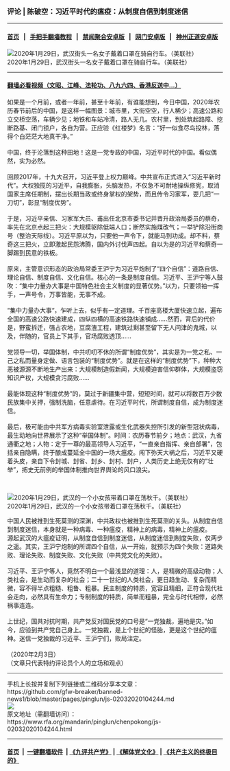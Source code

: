 ### 评论 | 陈破空：习近平时代的瘟疫：从制度自信到制度迷信
------------------------

#### [首页](https://github.com/gfw-breaker/banned-news1/blob/master/README.md) &nbsp;&nbsp;|&nbsp;&nbsp; [手把手翻墙教程](https://github.com/gfw-breaker/guides/wiki) &nbsp;&nbsp;|&nbsp;&nbsp; [禁闻聚合安卓版](https://github.com/gfw-breaker/bn-android) &nbsp;&nbsp;|&nbsp;&nbsp; [网门安卓版](https://github.com/oGate2/oGate) &nbsp;&nbsp;|&nbsp;&nbsp; [神州正道安卓版](https://github.com/SzzdOgate/update) 



<div id="headerimg">
 <img alt="2020年1月29日，武汉街头一名女子戴着口罩在骑自行车。（美联社）" src="https://www.rfa.org/mandarin/pinglun/chenpokong/js-02032020104244.html/AP_20029533636391.jpg/@@images/9c52b084-5758-4c5b-9374-cca8d82bda2b.jpeg" title="2020年1月29日，武汉街头一名女子戴着口罩在骑自行车。（美联社）"/>
 <div id="headerimgcontents">
  <div id="headerimgcaption">
   <span>
    2020年1月29日，武汉街头一名女子戴着口罩在骑自行车。（美联社）
   </span>
   <!-- zoomattribute -->
  </div>
  <!-- headerimgcaption -->
 </div>
 <!-- headerimagecontents -->
</div>

<hr/>


#### [翻墙必看视频（文昭、江峰、法轮功、八九六四、香港反送中...）](http://167.172.214.107/home.html)

<div id="storytext">
 <div>
  <div class="slot_header">
  </div>
 </div>
 <p>
  如果是一个月前，或者一年前，甚至十年前，有谁能想到，今日中国，2020年农历春节前后的中国，是这样一幅图景：城市里，大街空空，行人稀少；高速公路和立交桥空荡，车辆少见；地铁和车站冷清，路人无几。农村里，到处筑起路障、挖断路基、闭门锁户，各自为营。正应验《红楼梦》名言：“好一似食尽鸟投林，落得个白茫茫大地真干净。”
  <br/>
  <br/>
  中国，终于沦落到这种田地！这是一党专政的中国，习近平时代的中国。看似偶然，实为必然。
  <br/>
  <br/>
  回顾2017年，十九大召开，习近平登上权力巅峰。中共宣布正式进入“习近平新时代”。大权独揽的习近平，自我膨胀，头脑发热，不仅急不可耐地操纵修宪，取消国家主席任期制，摆出长期当政或终身掌权的架势，而且传令习家军，耍几把“一刀切”，彰显“制度优势”。
  <br/>
  <br/>
  于是，习近平亲信、习家军大员、甫出任北京市委书记并晋升政治局委员的蔡奇，率先在北京点起三把火：大规模驱除低端人口；断然实施煤改气；一举铲除沿街商号（整治天际线）。习近平原以为，只要他一声令下，就能马到功成。却不料，蔡奇这三把火，立即激起民怨沸腾，国内外讨伐声四起。自以为是的习近平和蔡奇一脚踢到民意的铁板。
  <br/>
  <br/>
  原来，主管意识形态的政治局常委王沪宁为习近平炮制了“四个自信”：道路自信、理论自信、制度自信、文化自信。核心的一条是制度自信。习近平、王沪宁等人鼓吹：“集中力量办大事是中国特色社会主义制度的显著优势。”以为，只要领袖一挥手，一声号令，万事皆能，无事不成。
  <br/>
  <br/>
  “集中力量办大事“，乍听上去，似乎有一定道理。千百座高楼大厦快速立起，遍布全国的高速公路快速建成，四纵四横的高速铁路快速铺成……然而，背后的代价是，野蛮拆迁，强占农地，豆腐渣工程，建筑过剩甚至留下无人问津的鬼城，以及，伴随的，官员上下其手，官场腐败透顶……
  <br/>
  <br/>
  党领导一切，举国体制，中共叨叨不休的所谓“制度优势”，其实是为一党之私、一己之私而量身定做、语言包装的“制度优势”。就是在这样的“制度优势”下，种种大恶被源源不断地生产出来：大规模制造假新闻，大规模迫害信仰群体，大规模盗窃知识产权，大规模贪污腐败……
  <br/>
  <br/>
  最能体现这种“制度优势”的，莫过于新疆集中营，短短时间，就可以将数百万少数民族集中关押，强制洗脑，任意虐待。在习近平时代，所谓制度自信，成为制度迷信。
  <br/>
  <br/>
  最后，极可能由中共军方病毒实验室泄露或生化武器失控所引发的新型冠状病毒，最生动地向世界展示了这种“举国体制”。时间：农历春节前夕；地点：武汉，九省通衢之地；人物：定于一尊的最高领导人习近平，“一直亲自指挥、亲自部署”，包括亲自隐瞒，终于酿成蔓延全中国的一场大瘟疫。闯下弥天大祸之后，习近平又硬着头皮，亲自下令封城、封省、封乡、封村、封户，人类历史上绝无仅有的“壮举”，把史无前例的举国体制推向世界舆论的风口浪尖。
 </p>
 <p>
  <br/>
  <div class="image-inline captioned" style="width:1700px;">
   <div style="width:1700px;">
    <img alt="2020年1月29日，武汉的一个小女孩带着口罩在荡秋千。（美联社）" src="https://www.rfa.org/mandarin/pinglun/chenpokong/js-02032020104244.html/AP_20029538081493.jpg" title="2020年1月29日，武汉的一个小女孩带着口罩在荡秋千。（美联社）"/>
   </div>
   <div class="image-caption">
    <span style="width:1700px;">
     2020年1月29日，武汉的一个小女孩带着口罩在荡秋千。（美联社）
    </span>
    <span class="copyright">
    </span>
   </div>
  </div>
 </p>
 <p>
  中国人民被推到生死莫测的深渊，中共政权也被推到生死莫测的关头。从制度自信到制度迷信，本身就是一种病毒、一种瘟疫，精神上的病毒，精神上的瘟疫。
  <br/>
  源起武汉的大瘟疫证明，从制度自信到制度迷信，从制度迷信到制度失败，仅两步之遥。其实，王沪宁炮制的所谓四个自信，从一开始，就预示为四个失败：道路失败、理论失败、制度失败、文化失败（中共党文化的失败）。
  <br/>
  <br/>
  习近平、王沪宁等人，竟然不明白一个最浅显的道理：人，是精微的高级动物；人类社会，是生动而复杂的社会；二十一世纪的人类社会，更日趋生动、复杂而精微，容不得半点粗糙、粗鲁、粗暴。民主制度的特质，宽容且精细，正符合现代社会走向，必然具有生命力；专制制度的特质，简单而粗暴，完全与时代相悖，必然祸事连连。
  <br/>
  <br/>
  上世纪，国共对抗时期，共产党反对国民党的口号是“一党独裁，遍地是灾。”如今，应验到共产党自己身上。一党独裁，是上个世纪的怪胎，更是这个世纪的瘟神。迷信一党独裁的习近平、王沪宁们，败局注定。
  <br/>
  <br/>
  （2020年2月3日）
  <br/>
  （文章只代表特约评论员个人的立场和观点）
 </p>
</div>

<hr/>
手机上长按并复制下列链接或二维码分享本文章：<br/>
https://github.com/gfw-breaker/banned-news1/blob/master/pages/pinglun/js-02032020104244.md <br/>
<a href='https://github.com/gfw-breaker/banned-news1/blob/master/pages/pinglun/js-02032020104244.md'><img src='https://github.com/gfw-breaker/banned-news1/blob/master/pages/pinglun/js-02032020104244.md.png'/></a> <br/>
原文地址（需翻墙访问）：https://www.rfa.org/mandarin/pinglun/chenpokong/js-02032020104244.html


------------------------
#### [首页](https://github.com/gfw-breaker/banned-news1/blob/master/README.md) &nbsp;|&nbsp; [一键翻墙软件](https://github.com/gfw-breaker/nogfw/blob/master/README.md) &nbsp;| [《九评共产党》](https://github.com/gfw-breaker/9ping.md/blob/master/README.md#九评之一评共产党是什么) | [《解体党文化》](https://github.com/gfw-breaker/jtdwh.md/blob/master/README.md) | [《共产主义的终极目的》](https://github.com/gfw-breaker/gczydzjmd.md/blob/master/README.md)


<img src='http://gfw-breaker.win/banned-news/pages/pinglun/js-02032020104244.md' width='0px' height='0px'/>